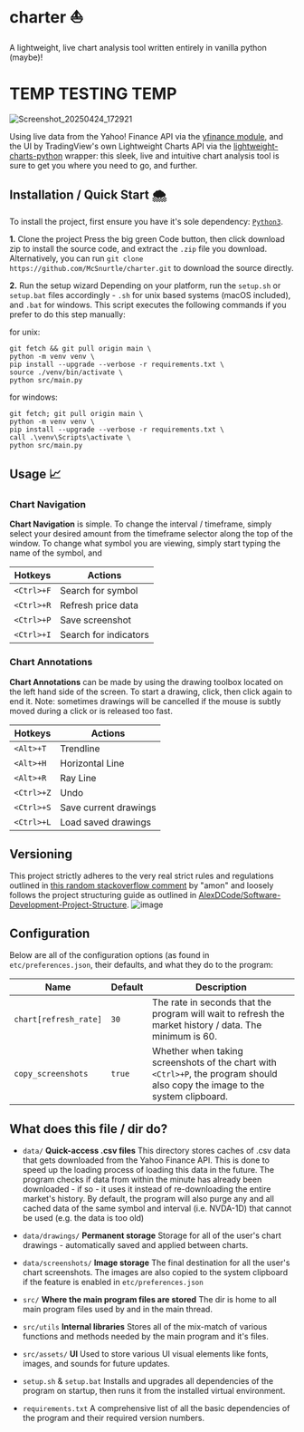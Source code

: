 # charter ⛵
A lightweight, live chart analysis tool written entirely in vanilla python (maybe)!

# TEMP TESTING TEMP

![Screenshot_20250424_172921](https://github.com/user-attachments/assets/fdec11df-7eaa-47ec-ad70-12fe287ee577)

Using live data from the Yahoo! Finance API via the [yfinance module](<https://github.com/ranaroussi/yfinance>), and the UI by TradingView's own Lightweight Charts API via the [lightweight-charts-python](<https://github.com/louisnw01/lightweight-charts-python>) wrapper: this sleek, live and intuitive chart analysis tool is sure to get you where you need to go, and further.

## Installation / Quick Start 🌨️
To install the project, first ensure you have it's sole dependency: [`Python3`](<https://www.python.org/downloads/>).

**1.** Clone the project
Press the big green Code button, then click download zip to install the source code, and extract the `.zip` file you download.
Alternatively, you can run `git clone https://github.com/McSnurtle/charter.git` to download the source directly.

**2.** Run the setup wizard
Depending on your platform, run the `setup.sh` or `setup.bat` files accordingly - `.sh` for unix based systems (macOS included), and `.bat` for windows.
This script executes the following commands if you prefer to do this step manually:

for unix:
```shell
git fetch && git pull origin main \
python -m venv venv \
pip install --upgrade --verbose -r requirements.txt \
source ./venv/bin/activate \
python src/main.py
```

for windows:
```batch
git fetch; git pull origin main \
python -m venv venv \
pip install --upgrade --verbose -r requirements.txt \
call .\venv\Scripts\activate \
python src/main.py
```

## Usage 📈
### Chart Navigation
**Chart Navigation** is simple. To change the interval / timeframe, simply select your desired amount from the timeframe selector along the top of the window. To change what symbol you are viewing, simply start typing the name of the symbol, and 

| Hotkeys | Actions|
|---------|--------|
| `<Ctrl>+F` | Search for symbol |
| `<Ctrl>+R` | Refresh price data |
| `<Ctrl>+P` | Save screenshot |
| `<Ctrl>+I` | Search for indicators |

### Chart Annotations
**Chart Annotations** can be made by using the drawing toolbox located on the left hand side of the screen. To start a drawing, click, then click again to end it. Note: sometimes drawings will be cancelled if the mouse is subtly moved during a click or is released too fast.

| Hotkeys | Actions|
|---------|--------|
| `<Alt>+T` | Trendline |
| `<Alt>+H` | Horizontal Line |
| `<Alt>+R` | Ray Line |
| `<Ctrl>+Z` | Undo |
| `<Ctrl>+S` | Save current drawings |
| `<Ctrl>+L` | Load saved drawings |

## Versioning
This project strictly adheres to the very real strict rules and regulations outlined in [this random stackoverflow comment](<https://softwareengineering.stackexchange.com/a/255201>) by "amon" and loosely follows the project structuring guide as outlined in [AlexDCode/Software-Development-Project-Structure](<https://github.com/AlexDCode/Software-Development-Project-Structure/tree/master>).
![image](https://github.com/user-attachments/assets/9946aa62-9155-4741-9335-16f8856c7f9e)

## Configuration
Below are all of the configuration options (as found in `etc/preferences.json`, their defaults, and what they do to the program:

| Name | Default | Description |
|------|---------|-------------|
| `chart[refresh_rate]` | `30` | The rate in seconds that the program will wait to refresh the market history / data. The minimum is 60.
| `copy_screenshots` | `true` | Whether when taking screenshots of the chart with `<Ctrl>+P`, the program should also copy the image to the system clipboard. |

## What does this file / dir do?
- `data/`
**Quick-access .csv files**
This directory stores caches of .csv data that gets downloaded from the Yahoo Finance API.
This is done to speed up the loading process of loading this data in the future.
The program checks if data from within the minute has already been downloaded - if so - it uses it instead of re-downloading the entire market's history. By default, the program will also purge any and all cached data of the same symbol and interval (i.e. NVDA-1D) that cannot be used (e.g. the data is too old)

- `data/drawings/`
**Permanent storage**
Storage for all of the user's chart drawings - automatically saved and applied between charts.

- `data/screenshots/`
**Image storage**
The final destination for all the user's chart screenshots. The images are also copied to the system clipboard if the feature is enabled in `etc/preferences.json`

- `src/`
**Where the main program files are stored**
The dir is home to all main program files used by and in the main thread.

- `src/utils`
**Internal libraries**
Stores all of the mix-match of various functions and methods needed by the main program and it's files.

- `src/assets/`
**UI**
Used to store various UI visual elements like fonts, images, and sounds for future updates.

- `setup.sh` & `setup.bat`
Installs and upgrades all dependencies of the program on startup, then runs it from the installed virtual environment.

- `requirements.txt`
A comprehensive list of all the basic dependencies of the program and their required version numbers.
